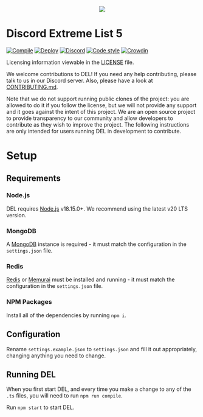 <p align="center">
  <img src="https://raw.githubusercontent.com/discordextremelist/website/main/assets/Public/img/logo-128px.png" />
</p>

# Discord Extreme List  5

[![Compile](https://github.com/discordextremelist/website/workflows/Compile/badge.svg)](https://github.com/discordextremelist/website/actions?query=workflow%3ACompile)
[![Deploy](https://github.com/discordextremelist/website/actions/workflows/deploy.yml/badge.svg)](https://github.com/discordextremelist/website/actions/workflows/deploy.yml)
[![Discord](https://img.shields.io/discord/568567800910839811?color=5865f2&logo=discord&logoColor=white)](https://discord.gg/WeCer3J)
[![Code style](https://img.shields.io/badge/code%20style-prettier-ff69b4?logo=prettier&logoColor=white)](https://prettier.io)
[![Crowdin](https://badges.crowdin.net/delly/localized.svg)](https://translate.discordextremelist.xyz/project/delly)

Licensing information viewable in the [LICENSE](https://github.com/discordextremelist/website/blob/main/LICENSE) file.

We welcome contributions to DEL! If you need any help contributing, please talk to us in our Discord server. Also, please have a look at [CONTRIBUTING.md](https://github.com/discordextremelist/website/blob/main/CONTRIBUTING.md).

Note that we do not support running public clones of the project: you are allowed to do it if you follow the license, but we will not provide any support and it goes against the intent of this project. We are an open source project to provide transparency to our community and allow developers to contribute as they wish to improve the project. The following instructions are only intended for users running DEL in development to contribute.

# Setup

## Requirements

### Node.js

DEL requires [Node.js](https://nodejs.org) v18.15.0+. We recommend using the latest v20 LTS version.

### MongoDB

A [MongoDB](https://mongodb.com) instance is required - it must match the configuration in the `settings.json` file.

### Redis

[Redis](https://redis.io) or [Memurai](https://memurai.com) must be installed and running - it must match the configuration in the `settings.json` file.

### NPM Packages
Install all of the dependencies by running `npm i`.

## Configuration

Rename `settings.example.json` to `settings.json` and fill it out appropriately, changing anything you need to change.

## Running DEL

When you first start DEL, and every time you make a change to any of the `.ts` files, you will need to run `npm run compile`.

Run `npm start` to start DEL.
